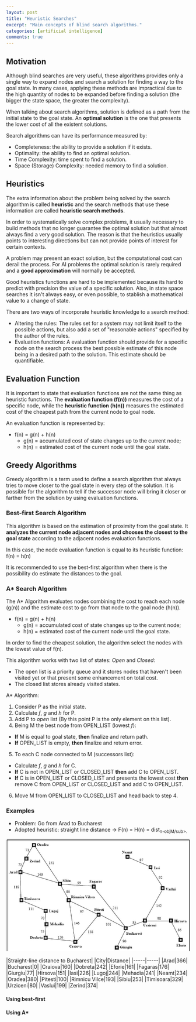 ```yaml
---
layout: post
title: "Heuristic Searches"
excerpt: "Main concepts of blind search algorithms."
categories: [artificial intelligence]
comments: true
---
```


## Motivation

Although blind searches are very useful, these algorithms provides only a single way to expand nodes and search a solution for finding a way to the goal state. In many cases, applying these methods are impractical due to the high quantity of nodes to be expanded before finding a solution (the bigger the state space, the greater the complexity).

When talking about search algorithms, solution is defined as a path from the initial state to the goal state. An __optimal solution__ is the one that presents the lower cost of all the existent solutions.

Search algorithms can have its performance measured by:
- Completeness: the ability to provide a solution if it exists.
- Optimality: the ability to find an optimal solution.
- Time Complexity: time spent to find a solution.
- Space (Storage) Complexity: needed memory to find a solution.

## Heuristics

The extra information about the problem being solved by the search algorithm is called __heuristic__ and the search methods that use these information are called __heuristic search methods__.

In order to systematically solve complex problems, it usually necessary to build methods that no longer guarantee the optimal solution but that almost always find a very good solution. The reason is that the heuristics usually points to interesting directions but can not provide points of interest for certain contexts.

A problem may present an exact solution, but the computational cost can derail the process. For AI problems the optimal solution is rarely required and a __good approximation__ will normally be accepted.

Good heuristics functions are hard to be implemented because its hard to predict with precision the value of a specific solution. Also, in state space searches it isn't always easy, or even possible, to stablish a mathematical value to a change of state.

There are two ways of incorporate heuristic knowledge to a search method:
- Altering the rules: The rules set for a system may not limit itself to the possible actions, but also add a set of "reasonable actions" specified by the author of the rules.
- Evaluation functions: A evaluation function should provide for a specific node on the search process the best possible estimate of this node being in a desired path to the solution. This estimate should be quantifiable.

## Evaluation Function

It is important to state that evaluation functions are not the same thing as heuristic functions. The __evaluation function (f(n))__ measures the cost of a specific node, while the __heuristic function (h(n))__ measures the estimated cost of the cheapest path from the current node to goal node.

An evaluation function is represented by:

- f(n) = g(n) + h(n)
  - g(n) = accumulated cost of state changes up to the current node;
  - h(n) = estimated cost of the current node until the goal state.


## Greedy Algorithms

Greedy algorithm is a term used to define a search algorithm that always tries to move closer to the goal state in every step of the solution. It is possible for the algorithm to tell if the successor node will bring it closer or farther from the solution by using evaluation functions.

### Best-first Search Algorithm

This algorithm is based on the estimation of proximity from the goal state. It __analyzes the current node adjacent nodes and chooses the closest to the goal state__ according to the adjacent nodes evaluation functions.

In this case, the node evaluation function is equal to its heuristic function: f(n) = h(n)

It is recommended to use the best-first algorithm when there is the possibility do estimate the distances to the goal.

### A* Search Algorithm

The A* Algorithm evaluates nodes combining the cost to reach each node (g(n)) and the estimate cost to go from that node to the goal node (h(n)).

- f(n) = g(n) + h(n)
  - g(n) = accumulated cost of state changes up to the current node;
  - h(n) = estimated cost of the current node until the goal state.

In order to find the cheapest solution, the algorithm select the nodes with the lowest value of f(n).

This algorithm works with two list of states: _Open_ and _Closed_:

- The open list is a priority queue and it stores nodes that haven't been visited yet or that present some enhancement on total cost.
- The closed list stores already visited states.

A* Algorithm:

1. Consider P as the initial state.
2. Calculate _f_, _g_ and _h_ for P.
3. Add P to _open_ list (By this point P is the only element on this list).
4. Being M the best node from OPEN_LIST (lowest _f_):
  - __If__ M is equal to goal state, __then__ finalize and return path.
  - __If__ OPEN_LIST is empty, __then__ finalize and return error.
5. To each C node connected to M (successors list):
  - Calculate _f_, _g_ and _h_ for C.
  - __If__ C is not in OPEN_LIST or CLOSED_LIST __then__ add C to OPEN_LIST.
  - __If__ C is in OPEN_LIST or CLOSED_LIST and presents the lowest cost __then__  remove C from OPEN_LIST or CLOSED_LIST and add C to OPEN_LIST.
6. Move M from OPEN_LIST to CLOSED_LIST and head back to step 4.




### Examples



- Problem: Go from Arad to Bucharest
- Adopted heuristic: straight line distance -> F(n) = H(n) = dist<sub>n-objM/sub>.

![Romenian Routes](/img/posts_img/romanian_map.jpg)

|Straight-line distance to Bucharest|
|City|Distance|
|-----|-----|
|Arad|366|
|Bucharest|0|
|Craiova|160|
|Dobreta|242|
|Eforie|161|
|Fagaras|176|
|Giurgiu|77|
|Hirsova|151|
|Iasi|226|
|Lugoj|244|
|Mehadia|241|
|Neamt|234|
|Oradea|380|
|Pitesti|100|
|Rimnicu Vilce|193|
|Sibiu|253|
|Timisoara|329|
|Urziceni|80|
|Vaslui|199|
|Zerind|374|


#### Using best-first

#### Using A*
